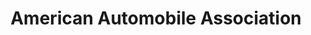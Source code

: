 ---
title: "American Automobile Association"
url: /pittsburgh/american-automobile-association/
shop: travel agency
---